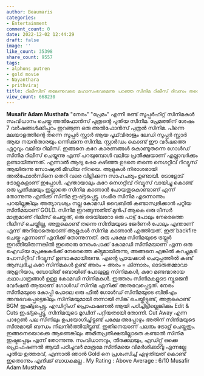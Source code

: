 ```yaml
---
author: Beaumaris
categories:
- Entertainment
comment_count: 0
date: 2022-12-02 12:44:29
draft: false
image: ''
like_count: 35398
share_count: 9557
tags:
- alphons putren
- gold movie
- Nayanthara
- prithviraj
title: റിലീസിന് തലേന്നുവരെ മഹാസംഭവമെന്നു പറഞ്ഞ സിനിമ റിലീസ് ദിവസം തന്നെ ട്രോളായി
view_count: 668230
---
```


**Musafir Adam Musthafa** "നേരം" "പ്രേമം" എന്നീ രണ്ട് സൂപ്പർഹിറ്റ് സിനിമകൾ സംവിധാനം ചെയ്ത അൽഫോൻസ് പുത്രന്റെ പുതിയ സിനിമ. പ്രേമത്തിന് ശേഷം 7 വർഷങ്ങൾക്കിപ്പുറം ഇറങ്ങുന്ന ഒരു അൽഫോൻസ് പുത്രൻ സിനിമ. പിന്നെ മലയാളത്തിന്റെ തന്നെ സൂപ്പർ സ്റ്റാർ ആയ പൃഥ്‌വിരാജും ലേഡി സൂപ്പർ സ്റ്റാർ ആയ നയൻതാരയും ഒന്നിക്കുന്ന സിനിമ. സ്റ്റാർഡം കൊണ്ട് ഈ വർഷത്തെ ഏറ്റവും വലിയ റിലീസ്. ഇങ്ങനെ കുറേ കാരണങ്ങൾ കൊണ്ടുതന്നെ ഗോൾഡ് സിനിമ റിലീസ് ചെയ്യുന്നു എന്ന് പറയുമ്പോൾ വലിയ പ്രതീക്ഷയാണ് എല്ലാവർക്കും ഉണ്ടായിരുന്നത്. എന്നാൽ ആദ്യ ഷോ കഴിഞ്ഞ ഉടനെ തന്നെ നെഗറ്റീവ് റിവ്യൂസ് ആയിരുന്നു സോഷ്യൽ മീഡിയ നിറയെ. ആളുകൾ നിരാശരായി അൽഫോൻസിനെ തെറി വരെ വിളിക്കുന്ന സാഹചര്യം ഉണ്ടായി. ട്രോളോട് ട്രോളുകളാണ് ഇപ്പോൾ. എന്തായാലും കുറേ നെഗറ്റീവ് റിവ്യൂസ് വായിച്ചു കൊണ്ട് ഒരു പ്രതീക്ഷയും ഇല്ലാതെ സിനിമ കാണാൻ പോയതുകൊണ്ടാണ് എന്ന് തോന്നുന്നു എനിക്ക് സിനിമ ഇഷ്ട്ടപ്പെട്ടു. ഗംഭീര സിനിമ എന്നൊന്നും പറയില്ലങ്കിലും അത്യാവശ്യം നല്ല കോമഡി വൈബിൽ കണ്ടാസ്വദിക്കാൻ പറ്റിയ സിനിമയാണ് GOLD. സിനിമ ഇറങ്ങുന്നതിന് മുൻപ്‌ ആകെ ഒരു ട്രീസർ മാത്രമാണ് റിലീസ് ചെയ്തത്, ഒരു ട്രെയിലറോ ഒരു പാട്ട് പോലും നേരെത്തെ റിലീസ് ചെയ്തില്ല, അതുകൊണ്ട് തന്നെ സിനിമയുടെ ജേർണർ പോലും എന്താണ് എന്ന് അറിയാതെയാണ് ആളുകൾ സിനിമ കാണാൻ എത്തിയത്. ഇത് backfire ചെയ്തു എന്നാണ് എനിക്ക് തോന്നുന്നത്. ഒരു പക്ഷേ സിനിമയുടെ ട്രയ്ലർ ഇറങ്ങിയിരുന്നങ്കിൽ ഇതൊരു നേരംപോക്ക് കോമഡി സിനിമയാണ് എന്ന ഒരു ഐഡിയ പ്രേക്ഷകർക്ക് നേരെത്തെ കിട്ടുമായിരുന്നു, അങ്ങനെ എങ്കിൽ കുറച്ചുകൂടി പോസിറ്റീവ് റിവ്യൂസ് ഉണ്ടാകുമായിരുന്നു. എന്റെ പ്രായക്കാർ ചെറുപ്പത്തിൽ കണ്ട് ആസ്വദിച്ച കുറേ സിനിമകൾ ഉണ്ട് അരം + അരം = കിന്നാരം, ഓടരുതമ്മാവാ ആളറിയാം, ബോയിങ് ബോയിങ് പോലുള്ള സിനിമകൾ, കുറേ മണ്ടന്മാരായ കഥാപാത്രങ്ങൾ ഉള്ള കോമഡി സിനിമകൾ. ഇത്തരം സിനിമകളുടെ ന്യൂജെൻ വേർഷൻ ആയാണ് ഗോൾഡ് സിനിമ എനിക്ക് അനുഭവപ്പെട്ടത്. നേരം സിനിമയുടെ കോപ്പി പോലെ ഒരു ഫീൽ ഗോൾഡ് സിനിമയുടെ ബിജിഎം അനുഭവപ്പെട്ടെങ്കിലും സിനിമയുമായി നന്നായി സിങ്ക് ചെയ്തിട്ടുണ്ട്, അതുകൊണ്ട് BGM ഇഷ്ട്ടപ്പെട്ടു. എഡിറ്റിംഗ് പ്രൊഫഷണൽ ആയി പഠിച്ചിട്ടില്ലെങ്കിക്കും Edit & Cuts ഇഷ്ട്ടപ്പെട്ടു, സിനിമയുടെ മൂഡിന് പറ്റിയതായി തോന്നി. Cut Away എന്ന പാറ്റേൺ പല സീനിലും ഉപയോഗിച്ചിട്ടുണ്ട് പക്ഷേ അപ്പോഴും അതിന് സിനിമയുടെ സീനുമായി ബന്ധം നിലനിർത്തിയിട്ടുണ്ട്. ഇതിനെയാണ് പലരും ട്രോള് ചെയ്തതും. ഇങ്ങനെയൊക്കെ ആണെങ്കിലും അമിതപ്രതീക്ഷയില്ലാതെ കണ്ടാൽ സിനിമ ഇഷ്ടപ്പെടും എന്ന് തോന്നുന്നു. സംവിധാനവും, തിരക്കഥയും, എഡിറ്റ്സ് ഒക്കെ പ്രൊഫഷണൽ ആയി പഠിച്ചവർ മാത്രമേ സിനിമയെ വിമർശിക്കാവൂ എന്നല്ലേ പുതിയ ഉത്തരവ്, എന്നാൽ ഞാൻ Gold നെ പ്രശംസിച്ച്‌ എഴുതിയത് കൊണ്ട് ഇതൊന്നും എനിക്ക് ബാധകമല്ല . My Rating : Above Average : 6/10 Musafir Adam Musthafa